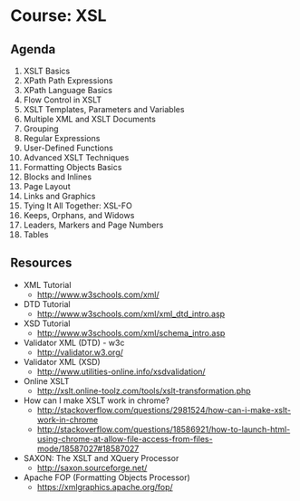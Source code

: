 # Course: XSL

## Agenda

1. XSLT Basics
2. XPath Path Expressions
3. XPath Language Basics
4. Flow Control in XSLT
5. XSLT Templates, Parameters and Variables
6. Multiple XML and XSLT Documents
7. Grouping
8. Regular Expressions
9. User-Defined Functions
10. Advanced XSLT Techniques
11. Formatting Objects Basics
12. Blocks and Inlines
13. Page Layout
14. Links and Graphics
15. Tying It All Together: XSL-FO
16. Keeps, Orphans, and Widows
17. Leaders, Markers and Page Numbers
18. Tables

## Resources

- XML Tutorial
	- http://www.w3schools.com/xml/
- DTD Tutorial
	- http://www.w3schools.com/xml/xml_dtd_intro.asp
- XSD Tutorial
	- http://www.w3schools.com/xml/schema_intro.asp
- Validator XML (DTD) - w3c
	- http://validator.w3.org/
- Validator XML (XSD) 
	- http://www.utilities-online.info/xsdvalidation/
- Online XSLT
	- http://xslt.online-toolz.com/tools/xslt-transformation.php
- How can I make XSLT work in chrome?
	- http://stackoverflow.com/questions/2981524/how-can-i-make-xslt-work-in-chrome
	- http://stackoverflow.com/questions/18586921/how-to-launch-html-using-chrome-at-allow-file-access-from-files-mode/18587027#18587027
- SAXON: The XSLT and XQuery Processor
	- http://saxon.sourceforge.net/
- Apache FOP (Formatting Objects Processor) 
	- https://xmlgraphics.apache.org/fop/
